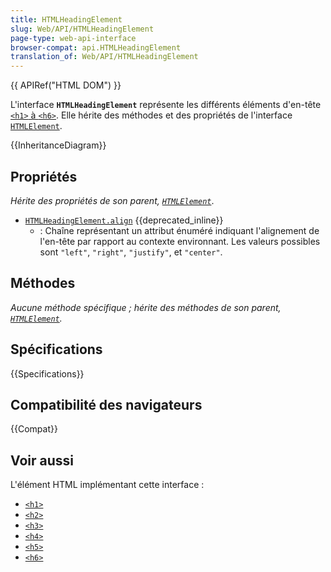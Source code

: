 ```yaml
---
title: HTMLHeadingElement
slug: Web/API/HTMLHeadingElement
page-type: web-api-interface
browser-compat: api.HTMLHeadingElement
translation_of: Web/API/HTMLHeadingElement
---
```


{{ APIRef("HTML DOM") }}

L'interface **`HTMLHeadingElement`** représente les différents éléments d'en-tête [`<h1>` à `<h6>`](/fr/docs/Web/HTML/Element/Heading_Elements). Elle hérite des méthodes et des propriétés de l'interface [`HTMLElement`](/fr/docs/Web/API/HTMLElement).

{{InheritanceDiagram}}

## Propriétés

*Hérite des propriétés de son parent, [`HTMLElement`](/fr/docs/Web/API/HTMLElement)*.

- [`HTMLHeadingElement.align`](/fr/docs/Web/API/HTMLHeadingElement/align) {{deprecated_inline}}
  - : Chaîne représentant un attribut énuméré indiquant l'alignement de l'en-tête par rapport au contexte environnant. Les valeurs possibles sont `"left"`, `"right"`, `"justify"`, et `"center"`.

## Méthodes

*Aucune méthode spécifique&nbsp;; hérite des méthodes de son parent, [`HTMLElement`](/fr/docs/Web/API/HTMLElement).*

## Spécifications

{{Specifications}}

## Compatibilité des navigateurs

{{Compat}}

## Voir aussi

L'élément HTML implémentant cette interface&nbsp;:

- [`<h1>`](/fr/docs/Web/HTML/Element/Heading_Elements)
- [`<h2>`](/fr/docs/Web/HTML/Element/Heading_Elements)
- [`<h3>`](/fr/docs/Web/HTML/Element/Heading_Elements)
- [`<h4>`](/fr/docs/Web/HTML/Element/Heading_Elements)
- [`<h5>`](/fr/docs/Web/HTML/Element/Heading_Elements)
- [`<h6>`](/fr/docs/Web/HTML/Element/Heading_Elements)
